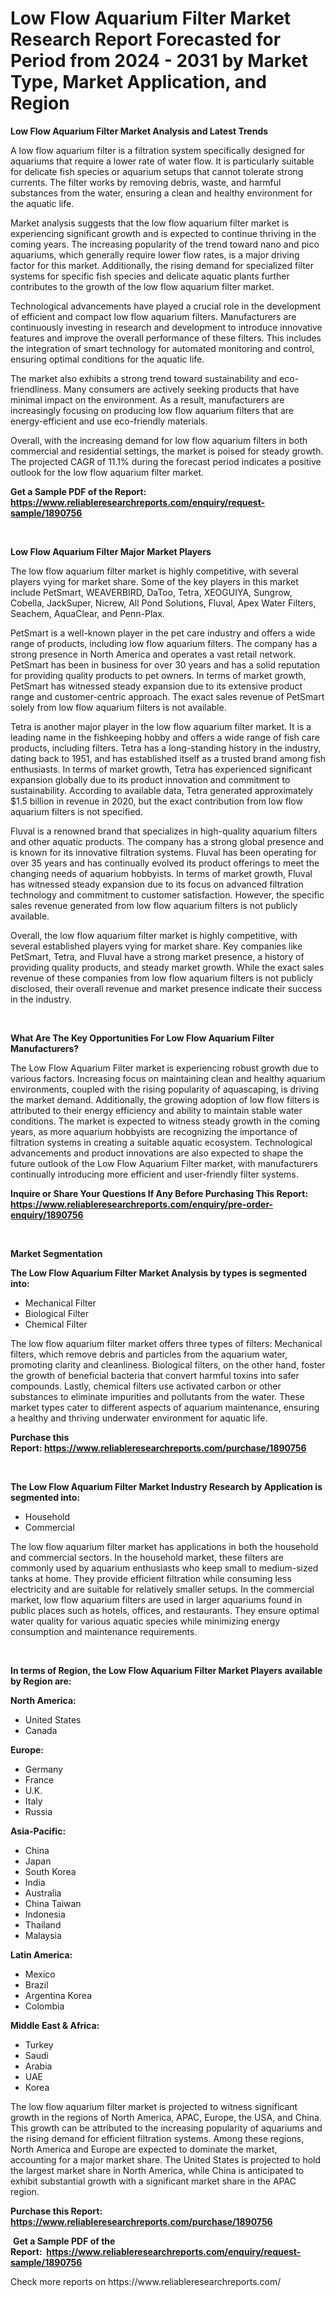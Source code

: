 <p><h1>Low Flow Aquarium Filter Market Research Report Forecasted for Period from 2024 -  2031 by Market Type, Market Application, and Region</h1></p><p><strong>Low Flow Aquarium Filter Market Analysis and Latest Trends</strong></p>
<p><p>A low flow aquarium filter is a filtration system specifically designed for aquariums that require a lower rate of water flow. It is particularly suitable for delicate fish species or aquarium setups that cannot tolerate strong currents. The filter works by removing debris, waste, and harmful substances from the water, ensuring a clean and healthy environment for the aquatic life.</p><p>Market analysis suggests that the low flow aquarium filter market is experiencing significant growth and is expected to continue thriving in the coming years. The increasing popularity of the trend toward nano and pico aquariums, which generally require lower flow rates, is a major driving factor for this market. Additionally, the rising demand for specialized filter systems for specific fish species and delicate aquatic plants further contributes to the growth of the low flow aquarium filter market.</p><p>Technological advancements have played a crucial role in the development of efficient and compact low flow aquarium filters. Manufacturers are continuously investing in research and development to introduce innovative features and improve the overall performance of these filters. This includes the integration of smart technology for automated monitoring and control, ensuring optimal conditions for the aquatic life.</p><p>The market also exhibits a strong trend toward sustainability and eco-friendliness. Many consumers are actively seeking products that have minimal impact on the environment. As a result, manufacturers are increasingly focusing on producing low flow aquarium filters that are energy-efficient and use eco-friendly materials.</p><p>Overall, with the increasing demand for low flow aquarium filters in both commercial and residential settings, the market is poised for steady growth. The projected CAGR of 11.1% during the forecast period indicates a positive outlook for the low flow aquarium filter market.</p></p>
<p><strong>Get a Sample PDF of the Report:&nbsp; <a href="https://www.reliableresearchreports.com/enquiry/request-sample/1890756">https://www.reliableresearchreports.com/enquiry/request-sample/1890756</a></strong></p>
<p>&nbsp;</p>
<p><strong>Low Flow Aquarium Filter Major Market Players</strong></p>
<p><p>The low flow aquarium filter market is highly competitive, with several players vying for market share. Some of the key players in this market include PetSmart, WEAVERBIRD, DaToo, Tetra, XEOGUIYA, Sungrow, Cobella, JackSuper, Nicrew, All Pond Solutions, Fluval, Apex Water Filters, Seachem, AquaClear, and Penn-Plax.</p><p>PetSmart is a well-known player in the pet care industry and offers a wide range of products, including low flow aquarium filters. The company has a strong presence in North America and operates a vast retail network. PetSmart has been in business for over 30 years and has a solid reputation for providing quality products to pet owners. In terms of market growth, PetSmart has witnessed steady expansion due to its extensive product range and customer-centric approach. The exact sales revenue of PetSmart solely from low flow aquarium filters is not available.</p><p>Tetra is another major player in the low flow aquarium filter market. It is a leading name in the fishkeeping hobby and offers a wide range of fish care products, including filters. Tetra has a long-standing history in the industry, dating back to 1951, and has established itself as a trusted brand among fish enthusiasts. In terms of market growth, Tetra has experienced significant expansion globally due to its product innovation and commitment to sustainability. According to available data, Tetra generated approximately $1.5 billion in revenue in 2020, but the exact contribution from low flow aquarium filters is not specified.</p><p>Fluval is a renowned brand that specializes in high-quality aquarium filters and other aquatic products. The company has a strong global presence and is known for its innovative filtration systems. Fluval has been operating for over 35 years and has continually evolved its product offerings to meet the changing needs of aquarium hobbyists. In terms of market growth, Fluval has witnessed steady expansion due to its focus on advanced filtration technology and commitment to customer satisfaction. However, the specific sales revenue generated from low flow aquarium filters is not publicly available.</p><p>Overall, the low flow aquarium filter market is highly competitive, with several established players vying for market share. Key companies like PetSmart, Tetra, and Fluval have a strong market presence, a history of providing quality products, and steady market growth. While the exact sales revenue of these companies from low flow aquarium filters is not publicly disclosed, their overall revenue and market presence indicate their success in the industry.</p></p>
<p>&nbsp;</p>
<p><strong>What Are The Key Opportunities For Low Flow Aquarium Filter Manufacturers?</strong></p>
<p><p>The Low Flow Aquarium Filter market is experiencing robust growth due to various factors. Increasing focus on maintaining clean and healthy aquarium environments, coupled with the rising popularity of aquascaping, is driving the market demand. Additionally, the growing adoption of low flow filters is attributed to their energy efficiency and ability to maintain stable water conditions. The market is expected to witness steady growth in the coming years, as more aquarium hobbyists are recognizing the importance of filtration systems in creating a suitable aquatic ecosystem. Technological advancements and product innovations are also expected to shape the future outlook of the Low Flow Aquarium Filter market, with manufacturers continually introducing more efficient and user-friendly filter systems.</p></p>
<p><strong>Inquire or Share Your Questions If Any Before Purchasing This Report: <a href="https://www.reliableresearchreports.com/enquiry/pre-order-enquiry/1890756">https://www.reliableresearchreports.com/enquiry/pre-order-enquiry/1890756</a></strong></p>
<p>&nbsp;</p>
<p><strong>Market Segmentation</strong></p>
<p><strong>The Low Flow Aquarium Filter Market Analysis by types is segmented into:</strong></p>
<p><ul><li>Mechanical Filter</li><li>Biological Filter</li><li>Chemical Filter</li></ul></p>
<p><p>The low flow aquarium filter market offers three types of filters: Mechanical filters, which remove debris and particles from the aquarium water, promoting clarity and cleanliness. Biological filters, on the other hand, foster the growth of beneficial bacteria that convert harmful toxins into safer compounds. Lastly, chemical filters use activated carbon or other substances to eliminate impurities and pollutants from the water. These market types cater to different aspects of aquarium maintenance, ensuring a healthy and thriving underwater environment for aquatic life.</p></p>
<p><strong>Purchase this Report:&nbsp;<a href="https://www.reliableresearchreports.com/purchase/1890756">https://www.reliableresearchreports.com/purchase/1890756</a></strong></p>
<p>&nbsp;</p>
<p><strong>The Low Flow Aquarium Filter Market Industry Research by Application is segmented into:</strong></p>
<p><ul><li>Household</li><li>Commercial</li></ul></p>
<p><p>The low flow aquarium filter market has applications in both the household and commercial sectors. In the household market, these filters are commonly used by aquarium enthusiasts who keep small to medium-sized tanks at home. They provide efficient filtration while consuming less electricity and are suitable for relatively smaller setups. In the commercial market, low flow aquarium filters are used in larger aquariums found in public places such as hotels, offices, and restaurants. They ensure optimal water quality for various aquatic species while minimizing energy consumption and maintenance requirements.</p></p>
<p>&nbsp;</p>
<p><strong>In terms of Region, the Low Flow Aquarium Filter Market Players available by Region are:</strong></p>
<p>
    <p> <strong> North America: </strong>
        <ul>
            <li>United States</li>
            <li>Canada</li>
        </ul>
        </p> 
    <p> <strong> Europe: </strong>
        <ul>
            <li>Germany</li>
            <li>France</li>
            <li>U.K.</li>
            <li>Italy</li>
            <li>Russia</li>
        </ul>
        </p> 
    <p> <strong> Asia-Pacific: </strong>
        <ul>
            <li>China</li>
            <li>Japan</li>
            <li>South Korea</li>
            <li>India</li>
            <li>Australia</li>
            <li>China Taiwan</li>
            <li>Indonesia</li>
            <li>Thailand</li>
            <li>Malaysia</li>
        </ul>
        </p> 
    <p> <strong> Latin America: </strong>
        <ul>
            <li>Mexico</li>
            <li>Brazil</li>
            <li>Argentina Korea</li>
            <li>Colombia</li>
        </ul>
        </p> 
    <p> <strong> Middle East & Africa: </strong>
        <ul>
            <li>Turkey</li>
            <li>Saudi</li>
            <li>Arabia</li>
            <li>UAE</li>
            <li>Korea</li>
        </ul>
    </p>
    </p>
<p><p>The low flow aquarium filter market is projected to witness significant growth in the regions of North America, APAC, Europe, the USA, and China. This growth can be attributed to the increasing popularity of aquariums and the rising demand for efficient filtration systems. Among these regions, North America and Europe are expected to dominate the market, accounting for a major market share. The United States is projected to hold the largest market share in North America, while China is anticipated to exhibit substantial growth with a significant market share in the APAC region.</p></p>
<p><strong>Purchase this Report: <a href="https://www.reliableresearchreports.com/purchase/1890756">https://www.reliableresearchreports.com/purchase/1890756</a></strong></p>
<p>&nbsp;<strong>Get a Sample PDF of the Report:&nbsp;&nbsp;<a href="https://www.reliableresearchreports.com/enquiry/request-sample/1890756">https://www.reliableresearchreports.com/enquiry/request-sample/1890756</a></strong></p>
<p><strong></strong></p>
<p>Check more reports on https://www.reliableresearchreports.com/</p>